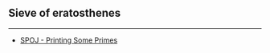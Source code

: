 ## Sieve of eratosthenes
***
* [SPOJ - Printing Some Primes](https://github.com/anuanu0-0/classical-spoj/blob/master/TDPRIMES.cpp)
